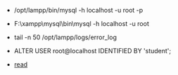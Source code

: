 - /opt/lampp/bin/mysql -h localhost -u root -p
- F:\xampp\mysql\bin\mysql -h localhost -u root
- tail -n 50 /opt/lampp/logs/error_log
- ALTER USER root@localhost IDENTIFIED BY 'student';

- [read](https://github.com/petru-braha/class-web/blob/master/docs/week9.txt)
